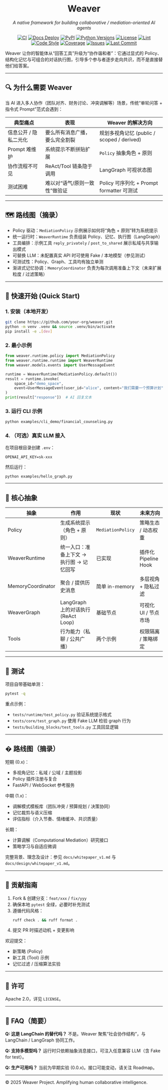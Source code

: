 <div align="center">

# Weaver

_A native framework for building collaborative / mediation-oriented AI agents_

[![CI](https://github.com/fanrenaz/Weaver/actions/workflows/ci.yml/badge.svg)](https://github.com/fanrenaz/Weaver/actions/workflows/ci.yml)
[![Docs Deploy](https://github.com/fanrenaz/Weaver/actions/workflows/pages.yml/badge.svg)](https://github.com/fanrenaz/Weaver/actions/workflows/pages.yml)
[![PyPI](https://img.shields.io/pypi/v/weaver-ai.svg)](https://pypi.org/project/weaver-ai/)
[![Python Versions](https://img.shields.io/pypi/pyversions/weaver-ai.svg)](https://pypi.org/project/weaver-ai/)
[![License](https://img.shields.io/badge/license-Apache%202.0-lightgrey)](LICENSE)
[![Lint](https://img.shields.io/badge/lint-ruff-informational)](https://github.com/astral-sh/ruff)
[![Code Style](https://img.shields.io/badge/code%20style-black-000000.svg)](https://github.com/psf/black)
[![Coverage](https://img.shields.io/badge/coverage-TBD-lightgrey)](./)
[![Issues](https://img.shields.io/github/issues/fanrenaz/Weaver)](https://github.com/fanrenaz/Weaver/issues)
[![Last Commit](https://img.shields.io/github/last-commit/fanrenaz/Weaver)](https://github.com/fanrenaz/Weaver/commits/main)

</div>

Weaver 让你的智能体从“回答工具”升级为“协作谐和者”：它通过显式的 Policy、结构化记忆与可组合的对话执行图，引导多个参与者逐步走向共识，而不是直接替他们给答案。

---

## 🔍 为什么需要 Weaver

当 AI 进入多人协作（团队对齐、财务讨论、冲突调解等）场景，传统“单轮问答 + 指令式 Prompt”范式会遇到：

| 典型痛点 | 表现 | Weaver 的解决方向 |
| -------- | ---- | ----------------- |
| 信息公开 / 隐私二元化 | 要么所有消息广播，要么完全割裂 | 规划多视角记忆 (public / scoped / derived) |
| Prompt 难维护 | 系统提示不断拼贴扩展 | `Policy` 抽象角色 + 原则 | 
| 协作流程不可见 | ReAct/Tool 链条隐于调用 | LangGraph 可视状态图 | 
| 测试困难 | 难以对“语气/原则一致性”做验证 | Policy 可序列化 + Prompt formatter 可测试 |
---

## 🗺️ 路线图（摘录）

* Policy 驱动：`MediationPolicy` 示例展示如何将“角色 + 原则”转为系统提示
* 统一运行时：`WeaverRuntime` 负责组装 Policy、记忆、执行图（LangGraph）
* 工具编排：示例工具 `reply_privately` / `post_to_shared` 展示私域与共享输出模式
* 可替换 LLM：未配置真实 API 时可使用 Fake / 本地模型（参见测试）
* 可测试性：Policy、Graph、工具均有独立单测
* 渐进式记忆协调：`MemoryCoordinator` 负责为每次调用准备上下文（未来扩展粒度 / 过滤策略）

---

## 🚀 快速开始 (Quick Start)

### 1. 安装（本地开发）

```bash
git clone https://github.com/your-org/weaver.git
python -m venv .venv && source .venv/bin/activate
pip install -e .[dev]
``` 

### 2. 最小示例

```python
from weaver.runtime.policy import MediationPolicy
from weaver.runtime.runtime import WeaverRuntime
from weaver.models.events import UserMessageEvent

runtime = WeaverRuntime(MediationPolicy.default())
result = runtime.invoke(
    space_id="demo_space",
    event=UserMessageEvent(user_id="alice", content="我们需要一个预算计划")
)
print(result["response"])  # AI 回复文本
```

### 3. 运行 CLI 示例

```bash
python examples/cli_demo/financial_counseling.py
```

### 4. （可选）真实 LLM 接入

在项目根目录创建 `.env`：

```
OPENAI_API_KEY=sk-xxx
```

然后运行：

```bash
python examples/hello_graph.py
```

---

## 🧠 核心抽象

| 抽象 | 作用 | 现状 | 未来方向 |
| ---- | ---- | ---- | -------- |
| Policy | 生成系统提示（角色 + 原则） | `MediationPolicy` | 策略生态 / 动态权重 |
| WeaverRuntime | 统一入口：准备上下文 -> 执行图 -> 记忆回写 | 已实现 | 插件化 Pipeline Hook |
| MemoryCoordinator | 聚合 / 提供历史消息 | 简单 in-memory | 多层视角 + 隐私过滤 |
| WeaverGraph | LangGraph 上的对话执行 (ReAct Loop) | 基础节点 | 可视化 UI / 节点市场 |
| Tools | 行为能力（私聊 / 公共广播） | 两个示例 | 权限隔离 / 策略绑定 |

---

## 🧪 测试

项目自带基础单测：

```bash
pytest -q
```

重点示例：
* `tests/runtime/test_policy.py` 验证系统提示格式
* `tests/core/test_graph.py` 使用 Fake LLM 检验 graph 行为
* `tests/building_blocks/test_tools.py` 工具回显逻辑

---

## �️ 路线图（摘录）

短期 (0.x)：
* 多视角记忆：私域 / 公域 / 主题投影
* Policy 插件注册与复合
* FastAPI / WebSocket 参考服务

中期 (1.x)：
* 调解模式模板库（团队冲突 / 预算规划 / 决策协同）
* 记忆裁剪与语义压缩
* 评估指标（介入节奏、情绪缓冲、共识质量）

长期：
* 计算调解（Computational Mediation）研究接口
* 策略学习与自适应微调

完整背景、理念及设计：参见 `docs/whitepaper_v1.md` 与 `docs/design/whitepaper_v1.md`。

---

## 🤝 贡献指南

1. Fork & 创建分支：`feat/xxx` / `fix/yyy`
2. 确保本地 `pytest` 全绿，必要时补充测试
3. 遵循代码风格：
   ```bash
   ruff check . && ruff format .
   ```
4. 提交 PR 时描述动机 + 变更影响

欢迎提交：
* 新策略 (Policy)
* 新工具 (Tool) 示例
* 记忆过滤 / 压缩算法实验

---

## 📄 许可

Apache 2.0，详见 `LICENSE`。

---

## 💬 FAQ（简要）

**Q: 这是 LangChain 的替代吗？** 不是。Weaver 聚焦“社会协作结构”，与 LangChain / LangGraph 协同工作。

**Q: 支持多模型吗？** 运行时只依赖抽象消息接口，可注入任意兼容 LLM（含 Fake for test）。

**Q: 生产可用吗？** 当前为早期实验 (0.0.x)。接口可能变动，请关注 Roadmap。

---

© 2025 Weaver Project. Amplifying human collaborative intelligence.
